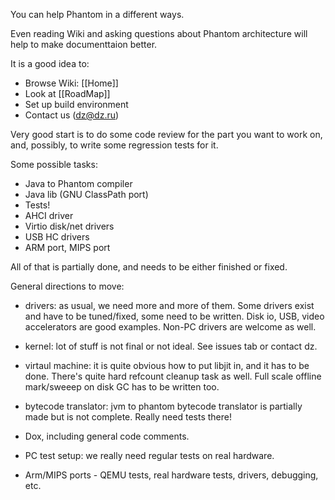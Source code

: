 You can help Phantom in a different ways.

Even reading Wiki and asking questions about Phantom architecture will help to make documenttaion better.

It is a good idea to:

* Browse Wiki: [[Home]]
* Look at [[RoadMap]]
* Set up build environment
* Contact us (dz@dz.ru)

Very good start is to do some code review for the part you want to work on, and, possibly, to write some regression tests for it.

Some possible tasks:

  * Java to Phantom compiler
  * Java lib (GNU ClassPath port)
  * Tests!
  * AHCI driver
  * Virtio disk/net drivers
  * USB HC drivers
  * ARM port, MIPS port

All of that is partially done, and needs to be either finished or fixed.

General directions to move:

  * drivers: as usual, we need more and more of them. Some drivers exist and have to be tuned/fixed, some need to be written. Disk io, USB, video accelerators are good examples. Non-PC drivers are welcome as well.

  * kernel: lot of stuff is not final or not ideal. See issues tab or contact dz.

  * virtaul machine: it is quite obvious how to put libjit in, and it has to be done. There's quite hard refcount cleanup task as well. Full scale offline mark/sweeep on disk GC has to be written too.

  * bytecode translator: jvm to phantom bytecode translator is partially made but is not complete. Really need tests there!

  * Dox, including general code comments.

  * PC test setup: we really need regular tests on real hardware.

  * Arm/MIPS ports - QEMU tests, real hardware tests, drivers, debugging, etc.

